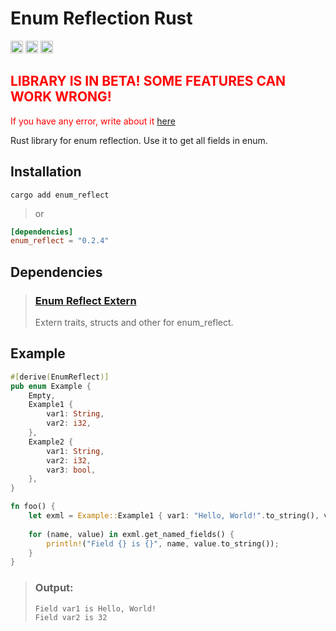 # Enum Reflection Rust

[<img alt="github" src="https://img.shields.io/badge/github-hrykr%2Fenum--reflect-blue?logo=github&label=github&link=https%3A%2F%2Fgithub.com%2Fhrykr%2Fenum-reflect" height="20">](https://github.com/hrykr/enum-reflect)
[<img alt="crates.io" src="https://img.shields.io/crates/v/enum_reflect?logo=rust" height="20">](https://crates.io/crates/enum_reflect)
[<img alt="crates.io" src="https://img.shields.io/docsrs/enum_reflect?logo=docs.rs&label=docs.rs" height="20">](https://docs.rs/enum_reflect/latest/enum_reflect/)

## <span style="color: red;">LIBRARY IS IN BETA! SOME FEATURES CAN WORK WRONG!</span>
<span style="color: red;">If you have any error, write about it [here](https://github.com/hrykr/enum-reflect/issues)</span>

Rust library for enum reflection. Use it to get all fields in enum.

## Installation

`cargo add enum_reflect`
> or
```toml
[dependencies]
enum_reflect = "0.2.4"
```

## Dependencies

> ### [Enum Reflect Extern](https://crates.io/crates/enum_reflect_extern)
> Extern traits, structs and other for enum_reflect.

## Example

```rust
#[derive(EnumReflect)]
pub enum Example {
    Empty,
    Example1 {
        var1: String,
        var2: i32,
    },
    Example2 {
        var1: String,
        var2: i32,
        var3: bool,
    },
}

fn foo() {
    let exml = Example::Example1 { var1: "Hello, World!".to_string(), var2: 32 };
    
    for (name, value) in exml.get_named_fields() {
        println!("Field {} is {}", name, value.to_string());
    }
}

```
> ### Output:
> ```
> Field var1 is Hello, World!
> Field var2 is 32
> ```